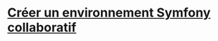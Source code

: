 # [Créer un environnement Symfony collaboratif](https://github.com/Formation-DWWM-2022/formation_web/blob/main/Docker/environnement-symfony.md)
